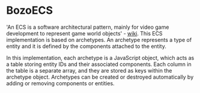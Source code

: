 # BozoECS
'An ECS is a software architectural pattern, mainly for video game development to represent game world objects' - [wiki](https://en.wikipedia.org/wiki/Entity_component_system). This ECS implementation is based on archetypes. An archetype represents a type of entity and it is defined by the components attached to the entity.

In this implementation, each archetype is a JavaScript object, which acts as a table storing entity IDs and their associated components. Each column in the table is a separate array, and they are stored as keys within the archetype object. Archetypes can be created or destroyed automatically by adding or removing components or entities.
